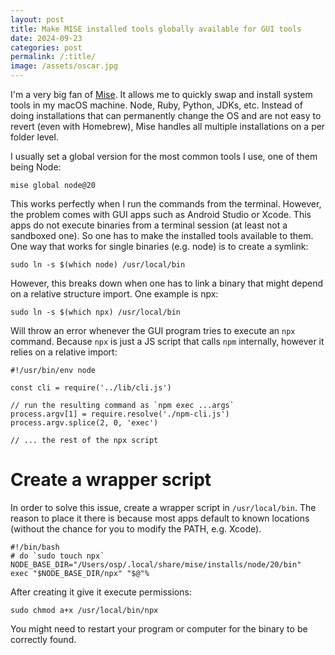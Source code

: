 ```yaml
---
layout: post
title: Make MISE installed tools globally available for GUI tools
date: 2024-09-23
categories: post
permalink: /:title/
image: /assets/oscar.jpg
---
```


I'm a very big fan of [Mise](https://mise.jdx.dev). It allows me to quickly swap and install system tools in my macOS machine. Node, Ruby, Python, JDKs, etc. Instead of doing installations that can permanently change the OS and are not easy to revert (even with Homebrew), Mise handles all multiple installations on a per folder level.

I usually set a global version for the most common tools I use, one of them being Node:

```
mise global node@20
```

This works perfectly when I run the commands from the terminal. However, the problem comes with GUI apps such as Android Studio or Xcode. This apps do not execute binaries from a terminal session (at least not a sandboxed one). So one has to make the installed tools available to them. One way that works for single binaries (e.g. node) is to create a symlink:

```
sudo ln -s $(which node) /usr/local/bin
```

However, this breaks down when one has to link a binary that might depend on a relative structure import. One example is npx:

```
sudo ln -s $(which npx) /usr/local/bin
```

Will throw an error whenever the GUI program tries to execute an `npx` command. Because `npx` is just a JS script that calls `npm` internally, however it relies on a relative import:

```
#!/usr/bin/env node

const cli = require('../lib/cli.js')

// run the resulting command as `npm exec ...args`
process.argv[1] = require.resolve('./npm-cli.js')
process.argv.splice(2, 0, 'exec')

// ... the rest of the npx script
```

# Create a wrapper script

In order to solve this issue, create a wrapper script in `/usr/local/bin`. The reason to place it there is because most apps default to known locations (without the chance for you to modify the PATH, e.g. Xcode).

```
#!/bin/bash
# do `sudo touch npx`
NODE_BASE_DIR="/Users/osp/.local/share/mise/installs/node/20/bin"
exec "$NODE_BASE_DIR/npx" "$@"%
```

After creating it give it execute permissions:

```
sudo chmod a+x /usr/local/bin/npx
```

You might need to restart your program or computer for the binary to be correctly found.
